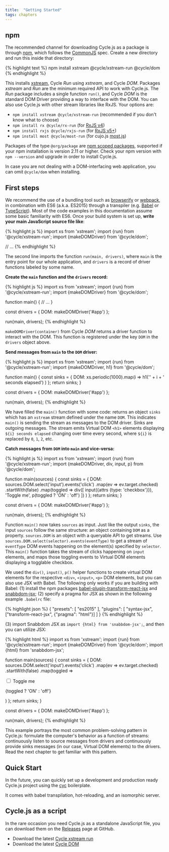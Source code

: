 ```yaml
---
title:  "Getting Started"
tags: chapters
---
```


<h2 id="npm">npm</h2>

The recommended channel for downloading Cycle.js as a package is through [npm](http://npmjs.org/), which follows the [CommonJS](http://wiki.commonjs.org/wiki/CommonJS) spec. Create a new directory and run this inside that directory:

{% highlight text %}
npm install xstream @cycle/xstream-run @cycle/dom
{% endhighlight %}

This installs [xstream](http://staltz.com/xstream), Cycle *Run* using *xstream*, and Cycle *DOM*. Packages *xstream* and *Run* are the minimum required API to work with Cycle.js. The *Run* package includes a single function `run()`, and Cycle *DOM* is the standard DOM Driver providing a way to interface with the DOM. You can also use Cycle.js with other stream libraries like RxJS. Your options are:

- `npm install xstream @cycle/xstream-run` (recommended if you don't know what to choose)
- `npm install rx @cycle/rx-run` (for [RxJS v4](https://github.com/Reactive-Extensions/RxJS))
- `npm install rxjs @cycle/rxjs-run` (for [RxJS v5+](http://reactivex.io/rxjs))
- `npm install most @cycle/most-run` (for cujo.js [most.js](https://github.com/cujojs/most))

Packages of the type `@org/package` are [npm scoped packages](https://docs.npmjs.com/getting-started/scoped-packages), supported if your npm installation is version 2.11 or higher. Check your npm version with `npm --version` and upgrade in order to install Cycle.js.

In case you are not dealing with a DOM-interfacing web application, you can omit `@cycle/dom` when installing.

<h2 id="first-steps">First steps</h2>

We recommend the use of a bundling tool such as [browserify](http://browserify.org/) or [webpack](http://webpack.github.io/), in combination with ES6 (a.k.a. ES2015) through a transpiler (e.g. [Babel](http://babeljs.io/) or [TypeScript](http://typescriptlang.org/)). Most of the code examples in this documentation assume some basic familiarity with ES6. Once your build system is set up, **write your main JavaScript source file like**:

{% highlight js %}
import xs from 'xstream';
import {run} from '@cycle/xstream-run';
import {makeDOMDriver} from '@cycle/dom';

// ...
{% endhighlight %}

The second line imports the function `run(main, drivers)`, where `main` is the entry point for our whole application, and `drivers` is a record of driver functions labeled by some name.

**Create the `main` function and the `drivers` record:**

{% highlight js %}
import xs from 'xstream';
import {run} from '@cycle/xstream-run';
import {makeDOMDriver} from '@cycle/dom';

function main() {
  // ...
}

const drivers = {
  DOM: makeDOMDriver('#app')
};

run(main, drivers);
{% endhighlight %}

`makeDOMDriver(container)` from Cycle *DOM* returns a driver function to interact with the DOM. This function is registered under the key `DOM` in the `drivers` object above.

**Send messages from `main` to the `DOM` driver:**

{% highlight js %}
import xs from 'xstream';
import {run} from '@cycle/xstream-run';
import {makeDOMDriver, h1} from '@cycle/dom';

function main() {
  const sinks = {
    DOM: xs.periodic(1000).map(i =>
      h1('' + i + ' seconds elapsed')
    )
  };
  return sinks;
}

const drivers = {
  DOM: makeDOMDriver('#app')
};

run(main, drivers);
{% endhighlight %}

We have filled the `main()` function with some code: returns an object `sinks` which has an `xstream` stream defined under the name `DOM`. This indicates `main()` is sending the stream as messages to the DOM driver. Sinks are outgoing messages. The stream emits Virtual DOM `<h1>` elements displaying `${i} seconds elapsed` changing over time every second, where `${i}` is replaced by `0`, `1`, `2`, etc.

**Catch messages from `DOM` into `main` and vice-versa:**

{% highlight js %}
import xs from 'xstream';
import {run} from '@cycle/xstream-run';
import {makeDOMDriver, div, input, p} from '@cycle/dom';

function main(sources) {
  const sinks = {
    DOM: sources.DOM.select('input').events('click')
      .map(ev => ev.target.checked)
      .startWith(false)
      .map(toggled =>
        div([
          input({attrs {type: 'checkbox'}}), 'Toggle me',
          p(toggled ? 'ON' : 'off')
        ])
      )
  };
  return sinks;
}

const drivers = {
  DOM: makeDOMDriver('#app')
};

run(main, drivers);
{% endhighlight %}

Function `main()` now takes `sources` as input. Just like the output `sinks`, the input `sources` follow the same structure: an object containing `DOM` as a property. `sources.DOM` is an object with a queryable API to get streams. Use `sources.DOM.select(selector).events(eventType)` to get a stream of `eventType` DOM events happening on the element(s) specified by `selector`. This `main()` function takes the stream of clicks happening on `input` elements, and maps those toggling events to Virtual DOM elements displaying a togglable checkbox.

We used the `div()`, `input()`, `p()` helper functions to create virtual DOM elements for the respective `<div>`, `<input>`, `<p>` DOM elements, but you can also use JSX with Babel. The following only works if you are building with Babel: (1) install the npm packages  [babel-plugin-transform-react-jsx](http://babeljs.io/docs/plugins/transform-react-jsx/) and [snabbdom-jsx](https://www.npmjs.com/package/snabbdom-jsx); (2) specify a pragma for JSX as shown in the following example `.babelrc` file:

{% highlight json %}
{
  "presets": [
    "es2015"
  ],
  "plugins": [
    "syntax-jsx",
    ["transform-react-jsx", {"pragma": "html"}]
  ]
}
{% endhighlight %}

(3) import Snabbdom JSX as `import {html} from 'snabbdom-jsx';`, and then you can utilize JSX:

{% highlight html %}
import xs from 'xstream';
import {run} from '@cycle/xstream-run';
import {makeDOMDriver} from '@cycle/dom';
import {html} from 'snabbdom-jsx';

function main(sources) {
  const sinks = {
    DOM: sources.DOM.select('input').events('click')
      .map(ev => ev.target.checked)
      .startWith(false)
      .map(toggled =>
        <div>
          <input type="checkbox" /> Toggle me
          <p>{toggled ? 'ON' : 'off'}</p>
        </div>
      )
  };
  return sinks;
}

const drivers = {
  DOM: makeDOMDriver('#app')
};

run(main, drivers);
{% endhighlight %}

This example portrays the most common problem-solving pattern in Cycle.js: formulate the computer's behavior as a function of streams: continuously listen to source messages from drivers and continuously provide sinks messages (in our case, Virtual DOM elements) to the drivers. Read the next chapter to get familiar with this pattern.

<h2 id="quick-start">Quick Start</h2>

In the future, you can quickly set up a development and production ready Cycle.js project using the [cyc](https://github.com/edge/cyc) boilerplate.

It comes with babel transpilation, hot-reloading, and an isomorphic server.

<h2 id="cyclejs-as-a-script">Cycle.js as a script</h2>

In the rare occasion you need Cycle.js as a standalone JavaScript file, you can download them on the [Releases](https://github.com/cyclejs/core/releases) page at GitHub.

- Download the latest [Cycle xstream run](https://github.com/cyclejs/xstream-run/releases)
- Download the latest [Cycle DOM](https://github.com/cyclejs/dom/releases)
